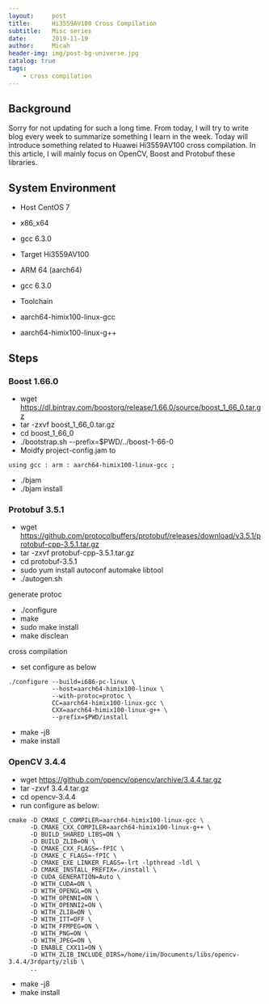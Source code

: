 ```yaml
---
layout:     post
title:      Hi3559AV100 Cross Compilation
subtitle:   Misc series
date:       2019-11-19
author:     Micah
header-img: img/post-bg-universe.jpg
catalog: true
tags:
    - cross compilation
---
```


## Background

Sorry for not updating for such a long time. From today, I will try to write blog every week to summarize something I learn in the week.
Today will introduce something related to Huawei Hi3559AV100 cross compilation. In this article, I will mainly focus on OpenCV, Boost and 
Protobuf these libraries.


## System Environment
* Host CentOS 7 
* x86_x64
* gcc 6.3.0

* Target Hi3559AV100
* ARM 64 (aarch64)
* gcc 6.3.0

* Toolchain 
* aarch64-himix100-linux-gcc 
* aarch64-himix100-linux-g++


## Steps


### Boost 1.66.0
* wget https://dl.bintray.com/boostorg/release/1.66.0/source/boost_1_66_0.tar.gz
* tar -zxvf boost_1_66_0.tar.gz
* cd boost_1_66_0
* ./bootstrap.sh --prefix=$PWD/../boost-1-66-0
* Moidfy project-config.jam to
```
using gcc : arm : aarch64-himix100-linux-gcc ;
```
* ./bjam
* ./bjam install

### Protobuf 3.5.1
* wget https://github.com/protocolbuffers/protobuf/releases/download/v3.5.1/protobuf-cpp-3.5.1.tar.gz
* tar -zxvf protobuf-cpp-3.5.1.tar.gz
* cd protobuf-3.5.1
* sudo yum install autoconf automake libtool
* ./autogen.sh

generate protoc
* ./configure
* make
* sudo make install
* make disclean

cross compilation
* set configure as below
```
./configure --build=i686-pc-linux \
            --host=aarch64-himix100-linux \
            --with-protoc=protoc \
            CC=aarch64-himix100-linux-gcc \
            CXX=aarch64-himix100-linux-g++ \
            --prefix=$PWD/install
```
* make -j8
* make install

### OpenCV 3.4.4
* wget https://github.com/opencv/opencv/archive/3.4.4.tar.gz
* tar -zxvf 3.4.4.tar.gz
* cd opencv-3.4.4
* run configure as below:
```
cmake -D CMAKE_C_COMPILER=aarch64-himix100-linux-gcc \
      -D CMAKE_CXX_COMPILER=aarch64-himix100-linux-g++ \
      -D BUILD_SHARED_LIBS=ON \
      -D BUILD_ZLIB=ON \
      -D CMAKE_CXX_FLAGS=-fPIC \
      -D CMAKE_C_FLAGS=-fPIC \
      -D CMAKE_EXE_LINKER_FLAGS=-lrt -lpthread -ldl \
      -D CMAKE_INSTALL_PREFIX=./install \
      -D CUDA_GENERATION=Auto \
      -D WITH_CUDA=ON \
      -D WITH_OPENGL=ON \
      -D WITH_OPENNI=ON \
      -D WITH_OPENNI2=ON \
      -D WITH_ZLIB=ON \
      -D WITH_ITT=OFF \
      -D WITH_FFMPEG=ON \
      -D WITH_PNG=ON \
      -D WITH_JPEG=ON \
      -D ENABLE_CXX11=ON \
      -D WITH_ZLIB_INCLUDE_DIRS=/home/iim/Documents/libs/opencv-3.4.4/3rdparty/zlib \
      ..
```
* make -j8
* make install